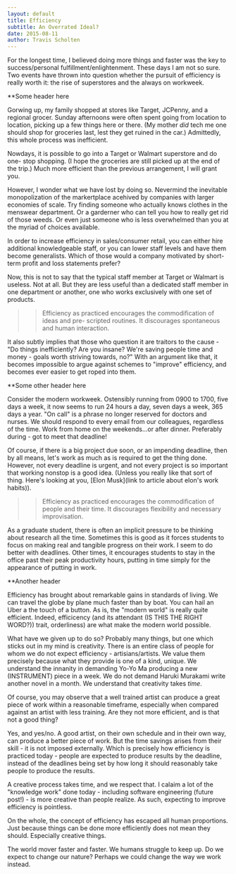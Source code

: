 ```yaml
---
layout: default
title: Efficiency
subtitle: An Overrated Ideal?
date: 2015-08-11
author: Travis Scholten
---
```


For the longest time, I believed doing more things and faster was the key to
success/personal fulfillment/enlightenment. These days I am not so sure. Two
events have thrown into question whether the pursuit of efficiency is really
worth it: the rise of superstores and the always on workweek.

**Some header here

Gorwing up, my family shopped at stores like Target, JCPenny, and a regional
grocer. Sunday afternoons were often spent going from location to location,
picking up a few things here or there. (My mother *did* tech me one should shop
for groceries last, lest they get ruined in the car.) Admittedly, this whole
process was inefficient.

Nowdays, it is possible to go into a Target or Walmart superstore and do one-
stop shopping. (I hope the groceries are still picked up at the end of the
trip.) Much more efficient than the previous arrangement, I will grant you.

However, I wonder what we have lost by doing so. Nevermind the inevitable
monopolization of the markertplace acehived by companies with larger economies
of scale. Try finding someone who actually knows clothes in the menswear
department. Or a garderner who can tell you how to really get rid of those
weeds. Or even just someone who is less overwhelmed than you at the myriad of
choices available.

In order to increase efficiency in sales/consumer retail, you can either hire
additional knowledgeable staff, or you can lower staff levels and have them
become generalists. Which of those would a company motivated by short-term
profit and loss statements prefer?

Now, this is not to say that the typical staff member at Target or Walmart is
useless. Not at all. But they are less useful than a dedicated staff member in
one department or another, one who works exclusively with one set of products.

>> Efficiency as practiced encourages the commodification of ideas and pre-
>> scripted routines. It discourages spontaneous and human interaction.

It also subtly implies that those who question it are traitors to the cause -
"Do things inefficiently? Are you insane? We're saving people time and money -
goals worth striving towards, no?" With an argument like that, it becomes
impossible to argue against schemes to "improve" efficiency, and becomes ever
easier to get roped into them.

**Some other header here

Consider the modern workweek. Ostensibly running from 0900 to 1700, five days a
week, it now seems to run 24 hours a day, seven days a week, 365 days a year.
"On call" is a phrase no longer reserved for doctors and nurses. We should
respond to every email from our colleagues, regardless of the time. Work from
home on the weekends...or after dinner. Preferably during - got to meet that
deadline!

Of course, if there is a big project due soon, or an impending deadline, then by
all means, let's work as much as is required to get the thing done. However, not
every deadline is urgent, and not every project is so important that working
nonstop is a good idea. (Unless you really like that sort of thing. Here's
looking at you, [Elon Musk](link to article about elon's work habits)).

>> Efficiency as practiced encourages the commodification of people and their
>> time. It discourages flexibility and necessary improvisation.

As a graduate student, there is often an implicit pressure to be thinking about
research all the time. Sometimes this is good as it forces students to focus on
making real and tangible progress on their work. I seem to do better with
deadlines. Other times, it encourages students to stay in the office past their
peak productivity hours, putting in time simply for the appearance of putting in
work.

**Another header

Efficiency has brought about remarkable gains in standards of living. We can
travel the globe by plane much faster than by boat. You can hail an Uber a the
touch of a button. As is, the "modern world" is really quite efficient. Indeed,
efficicency (and its attendant (IS THIS THE RIGHT WORD?)) trait, orderliness)
are what make the modern world possible.

What have we given up to do so? Probably many things, but one which sticks out
in my mind is creativity. There is an entire class of people for whom we do not
expect efficiency - artisians/artists. We value them precisely because what they
provide  is one of a kind, unique. We understand the innanity in demanding Yo-Yo
Ma producing a new (INSTRUMENT) piece in a week. We do not demand Haruki
Murakami write another novel in a month. We understand that creativity takes
_time_.

Of course, you may observe that a well trained artist can produce a great piece
of work within a reasonable timeframe, especially when compared against an
artist with less training. Are they not more efficient, and is that not a good
thing?

Yes, and yes/no. A good artist, on their own schedule and in their own way, can
produce a better piece of work. But the time savings arises from their skill -
it is not imposed externally. Which is precisely how efficiency is practiced
today - people are expected to produce results by the deadline, instead of the
deadlines being set by how long it should reasonably take people to produce the
results.

A creative process takes time, and we respect that. I calaim a lot of the
"knowledge work" done today - including software engineering (future post!) - is
more creative than people realize. As such, expecting to improve efficiency is
pointless.

On the whole, the concept of efficiency has escaped all human proportions. Just
because things can be done more efficiently does not mean they should.
Especially creative things.

The world mover faster and faster. We humans struggle to keep up. Do we expect
to change our nature? Perhaps we could change the way we work instead.


